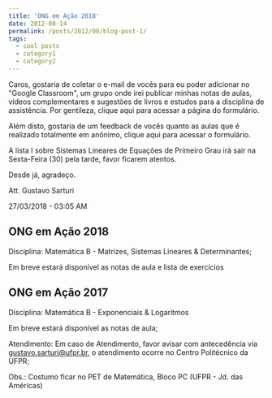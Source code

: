 ```yaml
---
title: 'ONG em Ação 2018'
date: 2012-08-14
permalink: /posts/2012/08/blog-post-1/
tags:
  - cool posts
  - category1
  - category2
---
```

Caros, gostaria de coletar o e-mail de vocês para eu poder adicionar no "Google Classroom", um grupo onde irei publicar minhas notas de aulas, vídeos complementares e sugestões de livros e estudos para a disciplina de assistência. Por gentileza, clique aqui para acessar a página do formulário.

Além disto, gostaria de um feedback de vocês quanto as aulas que é realizado totalmente em anônimo, clique aqui para acessar o formulário.

A lista I sobre Sistemas Lineares de Equações de Primeiro Grau irá sair na Sexta-Feira (30) pela tarde, favor ficarem atentos.

Desde já, agradeço.

Att. Gustavo Sarturi

27/03/2018 - 03:05 AM

ONG em Ação 2018
------
Disciplina: Matemática B - Matrizes, Sistemas Lineares & Determinantes;
   
Em breve estará disponível as notas de aula e lista de exercícios

ONG em Ação 2017
------
Disciplina: Matemática B - Exponenciais & Logaritmos
   
Em breve estará disponível as notas de aula;

Atendimento: Em caso de Atendimento, favor avisar com antecedência via gustavo.sarturi@ufpr.br, o atendimento ocorre no Centro Politécnico da UFPR;

Obs.: Costumo ficar no PET de Matemática, Bloco PC (UFPR - Jd. das Américas)
